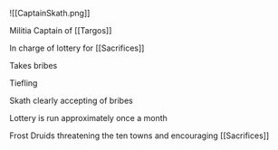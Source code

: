![[CaptainSkath.png]]


Militia Captain of [[Targos]]

In charge of lottery for [[Sacrifices]]

Takes bribes

Tiefling

Skath clearly accepting of bribes

Lottery is run approximately once a month

Frost Druids threatening the ten towns and encouraging [[Sacrifices]]



